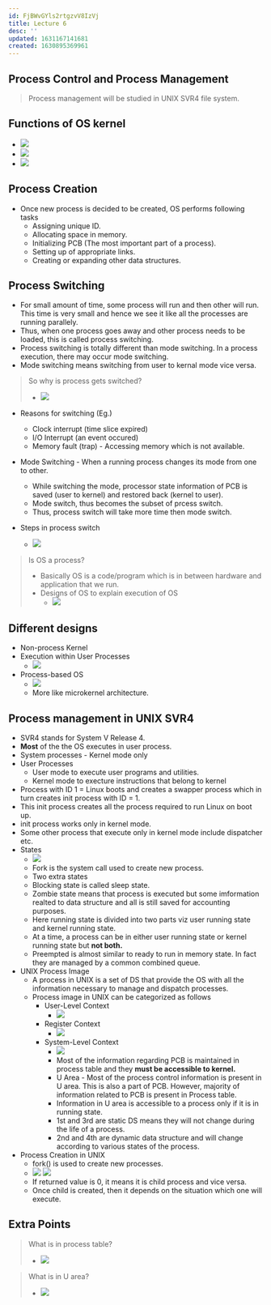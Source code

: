 ```yaml
---
id: FjBWvGYls2rtgzvV8IzVj
title: Lecture 6
desc: ''
updated: 1631167141681
created: 1630895369961
---
```



## Process Control and Process Management

> Process management will be studied in UNIX SVR4 file system.

## Functions of OS kernel

- ![](/assets/images/2021-09-06-08-10-29.png)
- ![](/assets/images/2021-09-06-08-13-17.png)
- ![](/assets/images/2021-09-06-08-13-59.png)

## Process Creation

- Once new process is decided to be created, OS performs following tasks
  - Assigning unique ID.
  - Allocating space in memory.
  - Initializing PCB (The most important part of a process).
  - Setting up of appropriate links.
  - Creating or expanding other data structures.

## Process Switching

- For small amount of time, some process will run and then other will run. This time is very small and hence we see it like all the processes are running parallely.
- Thus, when one process goes away and other process needs to be loaded, this is called process switching.
- Process switching is totally different than mode switching. In a process execution, there may occur mode switching. 
- Mode switching means switching from user to kernal mode vice versa.

> So why is process gets switched?
>
> - ![](/assets/images/2021-09-06-08-23-14.png)

- Reasons for switching (Eg.)
  - Clock interrupt (time slice expired)
  - I/O Interrupt (an event occured)
  - Memory fault (trap) - Accessing memory which is not available.

- Mode Switching - When a running process changes its mode from one to other.
  - While switching the mode, processor state information of PCB is saved (user to kernel) and restored back (kernel to user).
  - Mode switch, thus becomes the subset of prcess switch.
  - Thus, process switch will take more time then mode switch.

- Steps in process switch
  - ![](/assets/images/2021-09-06-08-28-44.png)

> Is OS a process?
>
> - Basically OS is a code/program which is in between hardware and application that we run.
> - Designs of OS to explain execution of OS
>   - ![](/assets/images/2021-09-06-08-33-06.png)

## Different designs

- Non-process Kernel
- Execution within User Processes
  - ![](/assets/images/2021-09-06-08-36-42.png)
- Process-based OS
  - ![](/assets/images/2021-09-06-08-37-48.png)
  - More like microkernel architecture.

## Process management in UNIX SVR4

- SVR4 stands for System V Release 4.
- **Most** of the the OS executes in user process.
- System processes - Kernel mode only
- User Processes
  - User mode to execute user programs and utilities.
  - Kernel mode to execture instructions that belong to kernel
- Process with ID 1 = Linux boots and creates a swapper process which in turn creates init process with ID = 1.
- This init process creates all the process required to run Linux on boot up.
- init process works only in kernel mode.
- Some other process that execute only in kernel mode include dispatcher etc.
- States
  - ![](/assets/images/2021-09-06-08-47-29.png)
  - Fork is the system call used to create new process.
  - Two extra states
  - Blocking state is called sleep state.
  - Zombie state means that process is executed but some imformation realted to data structure and all is still saved for accounting purposes.
  - Here running state is divided into two parts viz user running state and kernel running state.
  - At a time, a process can be in either user running state or kernel running state but **not both.**
  - Preempted is almost similar to ready to run in memory state. In fact they are managed by a common combined queue.
- UNIX Process Image
  - A process in UNIX is a set of DS that provide the OS with all the information necessary to manage and dispatch processes.
  - Process image in UNIX can be categorized as follows
    - User-Level Context
      - ![](/assets/images/2021-09-09-11-14-50.png)
    - Register Context
      - ![](/assets/images/2021-09-09-11-15-08.png)
    - System-Level Context
      - ![](/assets/images/2021-09-09-11-15-54.png)
      - Most of the information regarding PCB is maintained in process table and they **must be accessible to kernel.**
      - U Area - Most of the process control information is present in U area. This is also a part of PCB. However, majority of information related to PCB is present in Process table.
      - Information in U area is accessible to a process only if it is in running state.
      - 1st and 3rd are static DS means they will not change during the life of a process.
      - 2nd and 4th are dynamic data structure and will change according to various states of the process.
- Process Creation in UNIX
  - fork() is used to create new processes.
  - ![](/assets/images/2021-09-09-11-26-30.png)
    ![](/assets/images/2021-09-09-11-27-38.png)
  - If returned value is 0, it means it is child process and vice versa.
  - Once child is created, then it depends on the situation which one will execute.
          

## Extra Points

> What is in process table?
>
> - ![](/assets/images/2021-09-09-11-22-44.png)

> What is in U area?
>
> - ![](/assets/images/2021-09-09-11-23-18.png)


